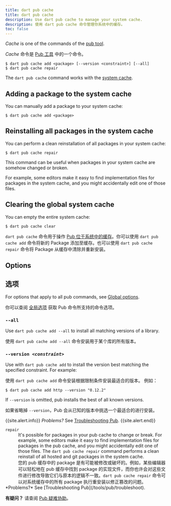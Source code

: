```yaml
---
title: dart pub cache
title: dart pub cache
description: Use dart pub cache to manage your system cache.
description: 使用 dart pub cache 命令管理你系统中的缓存。
toc: false
---
```


_Cache_ is one of the commands of the [pub tool](/tools/pub/cmd).

_Cache_ 命令是 [Pub 工具](/tools/pub/cmd) 中的一个命令。

```nocode
$ dart pub cache add <package> [--version <constraint>] [--all]
$ dart pub cache repair
```

The `dart pub cache` command works with the
[system cache](/tools/pub/glossary#system-cache).

## Adding a package to the system cache

You can manually add a package to your system cache:

```terminal
$ dart pub cache add <package>
```

## Reinstalling all packages in the system cache

You can perform a clean reinstallation of all packages in your system cache:

```terminal
$ dart pub cache repair
```

This command can be useful when packages in your system cache
are somehow changed or broken.

For example, some editors make it easy to find implementation files
for packages in the system cache,
and you might accidentally edit one of those files.

## Clearing the global system cache

You can empty the entire system cache:

```terminal
$ dart pub cache clear
```

`dart pub cache` 命令用于操作 [Pub 位于系统中的缓存](/tools/pub/glossary#system-cache)。你可以使用 `dart pub cache add` 命令将新的 Package 添加至缓存。也可以使用 `dart pub cache repair` 命令将 Package 从缓存中清除并重新安装。

## Options

## 选项

For options that apply to all pub commands, see
[Global options](/tools/pub/cmd#global-options).

你可以查阅 [全局选项](/tools/pub/cmd#global-options) 获取 Pub 命令所支持的命令选项。
### `--all`

Use `dart pub cache add --all` 
to install all matching versions of a library.

使用 `dart pub cache add --all` 命令安装用于某个库的所有版本。

### `--version `_`<constraint>`_

Use with `dart pub cache add`
to install the version best matching the specified constraint. 
For example:

使用 `dart pub cache add` 命令安装根据限制条件安装最适合的版本。
例如：

```terminal
$ dart pub cache add http --version "0.12.2"
```

If `--version` is omitted, pub installs the best of all known versions.

如果省略掉 <code>--version</code>，Pub 会从已知的版本中挑选一个最适合的进行安装。

{{site.alert.info}}
  *Problems?*
  See [Troubleshooting Pub](/tools/pub/troubleshoot).
{{site.alert.end}}

<dt><code>repair</code></dt>
<dd>It's possible for packages in your pub cache to change or break.
For example, some editors make it easy to find implementation files for
packages in the pub cache, and you might accidentally edit one of those files.
The <code>dart pub cache repair</code> command performs a clean reinstall of all
hosted and git packages in the system cache.</dd>

<dd>您的 pub 缓存中的 package 是有可能被修改或破坏的。例如，某些编辑器可以轻松地在 pub 缓存中找到 package 的实现文件，而你也许会对这些文件进行修改导致它们与原本的逻辑不一致。<code>dart pub cache repair</code> 命令可以对系统缓存中的所有 package 执行重安装以修正篡改的问题。</dd>

<aside class="alert alert-info" markdown="1">
  *Problems?* See [Troubleshooting Pub](/tools/pub/troubleshoot).

  **有疑问？** 请查阅 [Pub 疑难协助](/tools/pub/troubleshoot)。
</aside>
